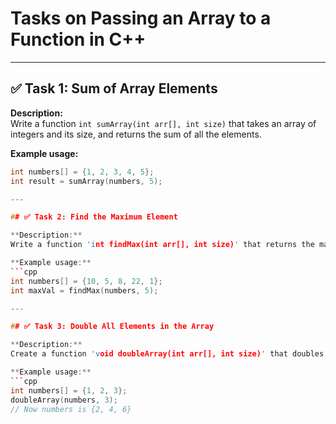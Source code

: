 # Tasks on Passing an Array to a Function in C++

---

## ✅ Task 1: Sum of Array Elements

**Description:**  
Write a function `int sumArray(int arr[], int size)` that takes an array of integers and its size, and returns the sum of all the elements.

**Example usage:**
```cpp
int numbers[] = {1, 2, 3, 4, 5};
int result = sumArray(numbers, 5); 

---

## ✅ Task 2: Find the Maximum Element

**Description:** 
Write a function 'int findMax(int arr[], int size)' that returns the maximum value in the given array.

**Example usage:**
```cpp
int numbers[] = {10, 5, 8, 22, 1};
int maxVal = findMax(numbers, 5); 

---

## ✅ Task 3: Double All Elements in the Array

**Description:** 
Create a function 'void doubleArray(int arr[], int size)' that doubles the values of all elements in the array (modifies the array in-place).

**Example usage:**
```cpp
int numbers[] = {1, 2, 3};
doubleArray(numbers, 3);
// Now numbers is {2, 4, 6}